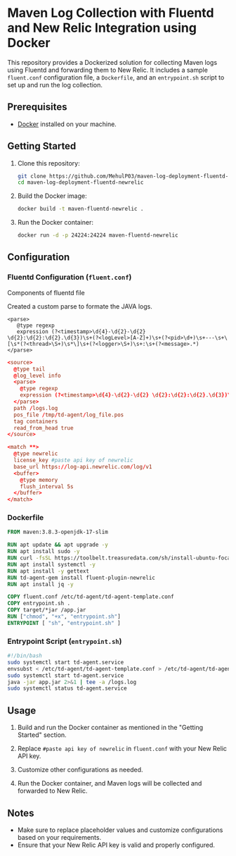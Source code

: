 # Maven Log Collection with Fluentd and New Relic Integration using Docker

This repository provides a Dockerized solution for collecting Maven logs using Fluentd and forwarding them to New Relic. It includes a sample `fluent.conf` configuration file, a `Dockerfile`, and an `entrypoint.sh` script to set up and run the log collection.

## Prerequisites

- [Docker](https://www.docker.com/get-started) installed on your machine.

## Getting Started

1. Clone this repository:

   ```bash
   git clone https://github.com/MehulP03/maven-log-deployment-fluentd-newrelic.git
   cd maven-log-deployment-fluentd-newrelic
   ```

2. Build the Docker image:

   ```bash
   docker build -t maven-fluentd-newrelic .
   ```

3. Run the Docker container:

   ```bash
   docker run -d -p 24224:24224 maven-fluentd-newrelic
   ```

## Configuration

### Fluentd Configuration (`fluent.conf`)

Components of fluentd file

Created a custom parse to formate the JAVA logs.
```
<parse>
   @type regexp
   expression (?<timestamp>\d{4}-\d{2}-\d{2} \d{2}:\d{2}:\d{2}.\d{3})\s+(?<logLevel>[A-Z]+)\s+(?<pid>\d+)\s+---\s+\[\s*(?<thread>\S+)\s*\]\s+(?<logger>\S+)\s+:\s+(?<message>.*)
</parse>
```

```conf
<source>
  @type tail
  @log_level info
  <parse>
    @type regexp
    expression (?<timestamp>\d{4}-\d{2}-\d{2} \d{2}:\d{2}:\d{2}.\d{3})\s+(?<logLevel>[A-Z]+)\s+(?<pid>\d+)\s+---\s+\[\s*(?<thread>\S+)\s*\]\s+(?<logger>\S+)\s+:\s+(?<message>.*)
  </parse>
  path /logs.log
  pos_file /tmp/td-agent/log_file.pos
  tag containers
  read_from_head true
</source>

<match **>
  @type newrelic
  license_key #paste api key of newrelic
  base_url https://log-api.newrelic.com/log/v1
  <buffer>
    @type memory
    flush_interval 5s
  </buffer> 
</match>
```

### Dockerfile

```Dockerfile
FROM maven:3.8.3-openjdk-17-slim

RUN apt update && apt upgrade -y
RUN apt install sudo -y
RUN curl -fsSL https://toolbelt.treasuredata.com/sh/install-ubuntu-focal-td-agent4.sh | sh
RUN apt install systemctl -y
RUN apt install -y gettext
RUN td-agent-gem install fluent-plugin-newrelic
RUN apt install jq -y

COPY fluent.conf /etc/td-agent/td-agent-template.conf
COPY entrypoint.sh .
COPY target/*jar /app.jar
RUN ["chmod", "+x", "entrypoint.sh"]
ENTRYPOINT [ "sh", "entrypoint.sh" ]
```

### Entrypoint Script (`entrypoint.sh`)

```bash
#!/bin/bash
sudo systemctl start td-agent.service
envsubst < /etc/td-agent/td-agent-template.conf > /etc/td-agent/td-agent.conf
sudo systemctl start td-agent.service
java -jar app.jar 2>&1 | tee -a /logs.log
sudo systemctl status td-agent.service
```

## Usage

1. Build and run the Docker container as mentioned in the "Getting Started" section.

2. Replace `#paste api key of newrelic` in `fluent.conf` with your New Relic API key.

3. Customize other configurations as needed.

4. Run the Docker container, and Maven logs will be collected and forwarded to New Relic.

## Notes

- Make sure to replace placeholder values and customize configurations based on your requirements.
- Ensure that your New Relic API key is valid and properly configured.
